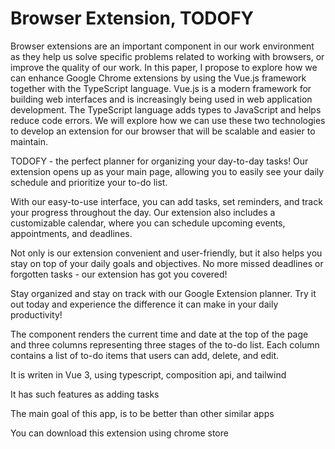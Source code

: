 # Browser Extension, TODOFY

Browser extensions are an important component in our work environment as they help us solve specific problems related to working with browsers, or improve the quality of our work. In this paper, I propose to explore how we can enhance Google Chrome extensions by using the Vue.js framework together with the TypeScript language. Vue.js is a modern framework for building web interfaces and is increasingly being used in web application development. The TypeScript language adds types to JavaScript and helps reduce code errors. We will explore how we can use these two technologies to develop an extension for our browser that will be scalable and easier to maintain.

TODOFY - the perfect planner for organizing your day-to-day tasks! Our extension opens up as your main page, allowing you to easily see your daily schedule and prioritize your to-do list.

With our easy-to-use interface, you can add tasks, set reminders, and track your progress throughout the day. Our extension also includes a customizable calendar, where you can schedule upcoming events, appointments, and deadlines.

Not only is our extension convenient and user-friendly, but it also helps you stay on top of your daily goals and objectives. No more missed deadlines or forgotten tasks - our extension has got you covered!

Stay organized and stay on track with our Google Extension planner. Try it out today and experience the difference it can make in your daily productivity!

The component renders the current time and date at the top of the page and three columns representing three stages of the to-do list. Each column contains a list of to-do items that users can add, delete, and edit.

It is writen in Vue 3, using typescript, composition api, and tailwind

It has such features as adding tasks

The main goal of this app, is to be better than other similar apps


You can download this extension using chrome store


